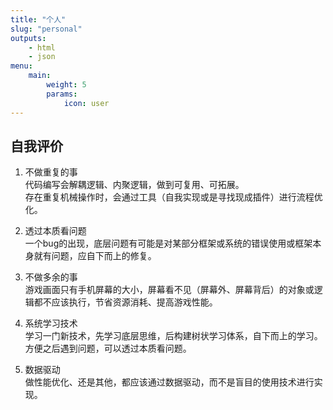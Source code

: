 ```yaml
---
title: "个人"
slug: "personal"
outputs:
    - html
    - json
menu:
    main:
        weight: 5
        params: 
            icon: user
---
```


## 自我评价
1. 不做重复的事   
代码编写会解耦逻辑、内聚逻辑，做到可复用、可拓展。  
存在重复机械操作时，会通过工具（自我实现或是寻找现成插件）进行流程优化。

2. 透过本质看问题   
一个bug的出现，底层问题有可能是对某部分框架或系统的错误使用或框架本身就有问题，应自下而上的修复。
3. 不做多余的事   
游戏画面只有手机屏幕的大小，屏幕看不见（屏幕外、屏幕背后）的对象或逻辑都不应该执行，节省资源消耗、提高游戏性能。
4. 系统学习技术  
学习一门新技术，先学习底层思维，后构建树状学习体系，自下而上的学习。方便之后遇到问题，可以透过本质看问题。
5. 数据驱动  
做性能优化、还是其他，都应该通过数据驱动，而不是盲目的使用技术进行实现。